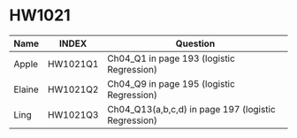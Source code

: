# HW1021


| **Name** | **INDEX**  | **Question**                                             |
|----------|------------|----------------------------------------------------------|
| Apple    | HW1021Q1   | Ch04_Q1 in page 193 (logistic Regression)                 |
| Elaine   | HW1021Q2   | Ch04_Q9 in page 195 (logistic Regression)                 |
| Ling     | HW1021Q3   | Ch04_Q13(a,b,c,d) in page 197 (logistic Regression)       |
